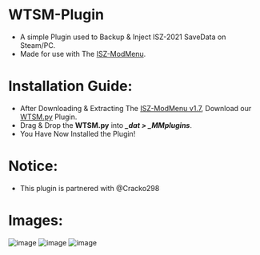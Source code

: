 # WTSM-Plugin
- A simple Plugin used to Backup & Inject ISZ-2021 SaveData on Steam/PC.
- Made for use with The [ISZ-ModMenu](https://github.com/ISZ-Hacker-Organization/ISZ-ModMenu).

# Installation Guide:
- After Downloading & Extracting The [ISZ-ModMenu v1.7](https://github.com/ISZ-Hacker-Organization/ISZ-ModMenu), Download our [WTSM.py](https://github.com/ISZ-Hacker-Organization/WTSM-Plugin/releases/download/v1.0-release-1/SaveManagerPlugin.I2plg) Plugin.
- Drag & Drop the **WTSM.py** into ***_dat > _MMplugins***.
- You Have Now Installed the Plugin!

# Notice:
- This plugin is partnered with @Cracko298

# Images:
![image](https://github.com/ISZ-Hacker-Organization/WTSM-Plugin/assets/131509058/1dedf84f-f790-4f6c-a21c-267348e28dab)
![image](https://github.com/ISZ-Hacker-Organization/WTSM-Plugin/assets/131509058/1b2c3c51-99b9-4b53-8376-b36e9f3dcc0b)
![image](https://github.com/ISZ-Hacker-Organization/WTSM-Plugin/assets/131509058/f89010dc-f899-4df4-bfc3-55ef8c6c8aa8)

